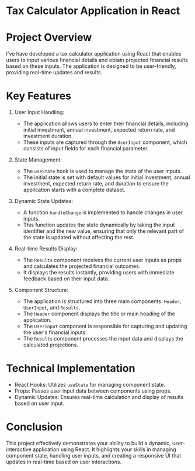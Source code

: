 
# Tax Calculator Application in React

# Project Overview

I've have developed a tax calculator application using React that enables users to input various financial details and obtain projected financial results based on these inputs. The application is designed to be user-friendly, providing real-time updates and results.

# Key Features

1. User Input Handling:
   - The application allows users to enter their financial details, including initial investment, annual investment, expected return rate, and investment duration.
   - These inputs are captured through the `UserInput` component, which consists of input fields for each financial parameter.

2. State Management:
   - The `useState` hook is used to manage the state of the user inputs. 
   - The initial state is set with default values for initial investment, annual investment, expected return rate, and duration to ensure the application starts with a complete dataset.

3. Dynamic State Updates:
   - A function `handleChange` is implemented to handle changes in user inputs. 
   - This function updates the state dynamically by taking the input identifier and the new value, ensuring that only the relevant part of the state is updated without affecting the rest.

4. Real-time Results Display:
   - The `Results` component receives the current user inputs as props and calculates the projected financial outcomes.
   - It displays the results instantly, providing users with immediate feedback based on their input data.

5. Component Structure:
   - The application is structured into three main components: `Header`, `UserInput`, and `Results`.
   - The `Header` component displays the title or main heading of the application.
   - The `UserInput` component is responsible for capturing and updating the user's financial inputs.
   - The `Results` component processes the input data and displays the calculated projections.

# Technical Implementation

- React Hooks: Utilizes `useState` for managing component state.
- Props: Passes user input data between components using props.
- Dynamic Updates: Ensures real-time calculation and display of results based on user input.

# Conclusion

This project effectively demonstrates your ability to build a dynamic, user-interactive application using React. It highlights your skills in managing component state, handling user inputs, and creating a responsive UI that updates in real-time based on user interactions.
